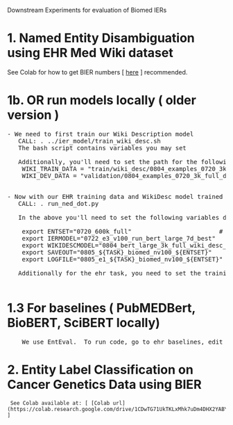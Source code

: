 Downstream Experiments for evaluation of Biomed IERs


# 1.  Named Entity Disambiguation using EHR Med Wiki dataset

See Colab for how to get BIER numbers [ [here](https://colab.research.google.com/drive/1_OOJ97GDfgZhB-K98B3P3-5ZJygXHazj) ] recommended.

# 1b. OR run models locally ( older version )
<pre>
- We need to first train our Wiki Description model 
   CALL: . ../ier_model/train_wiki_desc.sh
   The bash script contains variables you may set
   
   Additionally, you'll need to set the path for the following in ../ier_model/transformer_constant.py
	WIKI_TRAIN_DATA = "train/wiki_desc/0804_examples_0720_3k_full_docs*.json"
	WIKI_DEV_DATA = "validation/0804_examples_0720_3k_full_docs_dev_1k.json"   


- Now with our EHR training data and WikiDesc model trained we can run our trained Biomed IER model on the data
   CALL: . run_ned_dot.py

   In the above you'll need to set the following variables depending on the task and entity type set you are using..

	export ENTSET="0720_600k_full"           			  # 
	export IERMODEL="0722_e3_v100_run_bert_large_7d_best"             # IERMODEL checkpoint to use ( BIER-PubMedBERT, BIER-BioBERT, BIER-SciBERT check point without .pt )
	export WIKIDESCMODEL="0804_bert_large_3k_full_wiki_desc_t2_best"  # WIKIDESCMODEL checkpoint to use ( trainined on WikiDescription data described in prior section ) 
	export SAVEOUT="0805_${TASK}_biomed_nv100_${ENTSET}"              # SAVEOUT where to save model predictions 
	export LOGFILE="0805_e1_${TASK}_biomed_nv100_${ENTSET}"           # LOGFILE

   Additionally for the ehr task, you need to set the training/validation/test data in ned_dot.py

</pre>
# 1.3 For baselines ( PubMEDBert, BioBERT, SciBERT locally)
<pre>
    We use EntEval.  To run code, go to ehr_baselines, edit and run run_bert_baseline.sh with the baseline model of your choice
</pre>
       

# 2. Entity Label Classification on Cancer Genetics Data using BIER
     See Colab available at: [ [Colab url](https://colab.research.google.com/drive/1CDwTG71UkTKLxMhk7uDm4DHX2YABYbEf) ]
